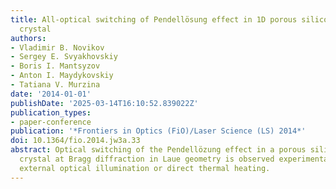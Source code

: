 ```yaml
---
title: All-optical switching of Pendellösung effect in 1D porous silicon photonic
  crystal
authors:
- Vladimir B. Novikov
- Sergey E. Svyakhovskiy
- Boris I. Mantsyzov
- Anton I. Maydykovskiy
- Tatiana V. Murzina
date: '2014-01-01'
publishDate: '2025-03-14T16:10:52.839022Z'
publication_types:
- paper-conference
publication: '*Frontiers in Optics (FiO)/Laser Science (LS) 2014*'
doi: 10.1364/fio.2014.jw3a.33
abstract: Optical switching of the Pendellözung effect in a porous silicon 1D photonic
  crystal at Bragg diffraction in Laue geometry is observed experimentally under an
  external optical illumination or direct thermal heating.
---
```

